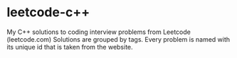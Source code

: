 # leetcode-c++
My C++ solutions to coding interview problems from Leetcode (leetcode.com)
Solutions are grouped by tags. Every problem is named with its unique id that is taken from the website.

